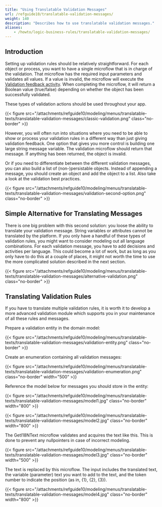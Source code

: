 ```yaml
---
title: "Using Translatable Validation Messages"
url: /refguide10/translatable-validation-messages/
weight: 140
description: "Describes how to use translatable validation messages."
aliases:
    - /howto/logic-business-rules/translatable-validation-messages/
---
```


## Introduction

Setting up validation rules should be relatively straightforward. For each object or process, you want to have a single microflow that is in charge of the validation. That microflow has the required input parameters and validates all values. If a value is invalid, the microflow will execute the [Validation feedback activity](/refguide10/validation-feedback/). When completing the microflow, it will return a Boolean value (true/false) depending on whether the object has been successfully validated.

These types of validation actions should be used throughout your app. 

{{< figure src="/attachments/refguide10/modeling/menus/translatable-texts/translatable-validation-messages/classic-validation.png" class="no-border" >}}

However, you will often run into situations where you need to be able to show or process your validation rules in a different way than just giving validation feedback. One option that gives you more control is building one large string message variable. The validation microflow should return that message. If anything has been returned, the object is invalid.

Or if you need to differentiate between the different validation messages, you can also build a list of (non-)persistable objects. Instead of appending a message, you should create an object and add the object to a list. Also take a look at the validation best practices.

{{< figure src="/attachments/refguide10/modeling/menus/translatable-texts/translatable-validation-messages/validation-second-option.png" class="no-border" >}}

## Simple Alternative for Translating Messages

There is one big problem with this second solution: you loose the ability to translate your validation message. String variables or attributes cannot be translated by the platform. If you only have a handful of these types of validation rules, you might want to consider modeling out all language combinations. For each validation message, you have to add decisions and activities per language. This could become a lot of work, but as long as you only have to do this at a couple of places, it might not worth the time to use the more complicated solution described in the next section. 

{{< figure src="/attachments/refguide10/modeling/menus/translatable-texts/translatable-validation-messages/alternative-validation.png" class="no-border" >}}

## Translating Validation Rules

If you have to translate multiple validation rules, it is worth it to develop a more advanced validation module which supports you in your maintenance of all these rules and messages.

Prepare a validation entity in the domain model:

{{< figure src="/attachments/refguide10/modeling/menus/translatable-texts/translatable-validation-messages/validation-entity.png" class="no-border" >}}

Create an enumeration containing all validation messages:

{{< figure src="/attachments/refguide10/modeling/menus/translatable-texts/translatable-validation-messages/validation-enumeration.png" class="no-border" width="500" >}}

Reference the model below for messages you should store in the entity:

{{< figure src="/attachments/refguide10/modeling/menus/translatable-texts/translatable-validation-messages/model1.jpg" class="no-border" width="800" >}}

{{< figure src="/attachments/refguide10/modeling/menus/translatable-texts/translatable-validation-messages/model2.jpg" class="no-border" width="800" >}}

The GetI18NText microflow validates and acquires the text like this. This is done to prevent any nullpointers in case of incorrect modeling.

{{< figure src="/attachments/refguide10/modeling/menus/translatable-texts/translatable-validation-messages/model3.jpg" class="no-border" width="500" >}}

The text is replaced by this microflow. The input includes the translated text, the variable (parameter) text you want to add to the text, and the token number to indicate the position (as in, {1}, {2}, {3}).

{{< figure src="/attachments/refguide10/modeling/menus/translatable-texts/translatable-validation-messages/model4.jpg" class="no-border" width="800" >}}
